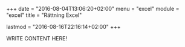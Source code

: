 +++
date = "2016-08-04T13:06:20+02:00"
menu = "excel"
module = "excel"
title = "Rättning Excel"

lastmod = "2016-08-16T22:16:14+02:00"
+++

WRITE CONTENT HERE!
